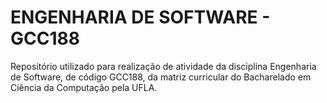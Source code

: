 # ENGENHARIA DE SOFTWARE - GCC188

Repositório utilizado para realização de atividade da disciplina Engenharia de Software, de código GCC188, da matriz curricular do Bacharelado em Ciência da Computação pela UFLA.
